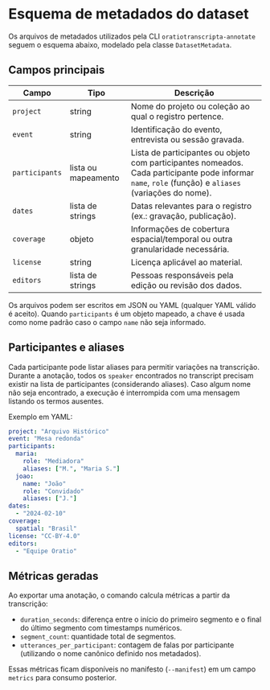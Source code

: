 # Esquema de metadados do dataset

Os arquivos de metadados utilizados pela CLI `oratiotranscripta-annotate` seguem o esquema abaixo, modelado pela classe `DatasetMetadata`.

## Campos principais

| Campo | Tipo | Descrição |
|-------|------|-----------|
| `project` | string | Nome do projeto ou coleção ao qual o registro pertence. |
| `event` | string | Identificação do evento, entrevista ou sessão gravada. |
| `participants` | lista ou mapeamento | Lista de participantes ou objeto com participantes nomeados. Cada participante pode informar `name`, `role` (função) e `aliases` (variações do nome). |
| `dates` | lista de strings | Datas relevantes para o registro (ex.: gravação, publicação). |
| `coverage` | objeto | Informações de cobertura espacial/temporal ou outra granularidade necessária. |
| `license` | string | Licença aplicável ao material. |
| `editors` | lista de strings | Pessoas responsáveis pela edição ou revisão dos dados. |

Os arquivos podem ser escritos em JSON ou YAML (qualquer YAML válido é aceito). Quando `participants` é um objeto mapeado, a chave é usada como nome padrão caso o campo `name` não seja informado.

## Participantes e aliases

Cada participante pode listar aliases para permitir variações na transcrição. Durante a anotação, todos os `speaker` encontrados no transcript precisam existir na lista de participantes (considerando aliases). Caso algum nome não seja encontrado, a execução é interrompida com uma mensagem listando os termos ausentes.

Exemplo em YAML:

```yaml
project: "Arquivo Histórico"
event: "Mesa redonda"
participants:
  maria:
    role: "Mediadora"
    aliases: ["M.", "Maria S."]
  joao:
    name: "João"
    role: "Convidado"
    aliases: ["J."]
dates:
  - "2024-02-10"
coverage:
  spatial: "Brasil"
license: "CC-BY-4.0"
editors:
  - "Equipe Oratio"
```

## Métricas geradas

Ao exportar uma anotação, o comando calcula métricas a partir da transcrição:

- `duration_seconds`: diferença entre o início do primeiro segmento e o final do último segmento com timestamps numéricos.
- `segment_count`: quantidade total de segmentos.
- `utterances_per_participant`: contagem de falas por participante (utilizando o nome canônico definido nos metadados).

Essas métricas ficam disponíveis no manifesto (`--manifest`) em um campo `metrics` para consumo posterior.
